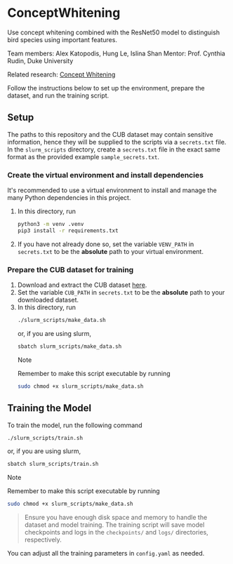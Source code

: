 # ConceptWhitening

Use concept whitening combined with the ResNet50 model to distinguish bird species using important features.

Team members: Alex Katopodis, Hung Le, Islina Shan
Mentor: Prof. Cynthia Rudin, Duke University

Related research: [Concept Whitening](https://github.com/zhiCHEN96/ConceptWhitening.git)

Follow the instructions below to set up the environment, prepare the dataset, and run the training script.

## Setup

The paths to this repository and the CUB dataset may contain sensitive information, hence they will be supplied to the scripts via a `secrets.txt` file. In the `slurm_scripts` directory, create a `secrets.txt` file in the exact same format as the provided example `sample_secrets.txt`.

### Create the virtual environment and install dependencies

It's recommended to use a virtual environment to install and manage the many Python dependencies in this project.

1. In this directory, run

    ```bash
    python3 -m venv .venv
    pip3 install -r requirements.txt
    ```
2. If you have not already done so, set the variable   `VENV_PATH` in `secrets.txt` to be the **absolute** path to your virtual environment.

### Prepare the CUB dataset for training

1. Download and extract the CUB dataset [here](https://www.vision.caltech.edu/datasets/cub_200_2011/).
2. Set the variable `CUB_PATH` in `secrets.txt` to be the **absolute** path to your downloaded dataset.
3. In this directory, run
    ```bash
    ./slurm_scripts/make_data.sh
    ```
    or, if you are using slurm,
    ```bash
    sbatch slurm_scripts/make_data.sh
    ```
    > [!NOTE]
    > Remember to make this script executable by running
    ```bash
    sudo chmod +x slurm_scripts/make_data.sh
    ```

## Training the Model

To train the model, run the following command
```bash
./slurm_scripts/train.sh
```
or, if you are using slurm,
```bash
sbatch slurm_scripts/train.sh
```
> [!NOTE]
> Remember to make this script executable by running
```bash
sudo chmod +x slurm_scripts/make_data.sh
```
> Ensure you have enough disk space and memory to handle the dataset and model training.
> The training script will save model checkpoints and logs in the `checkpoints/` and `logs/` directories, respectively.

You can adjust all the training parameters in `config.yaml` as needed.

